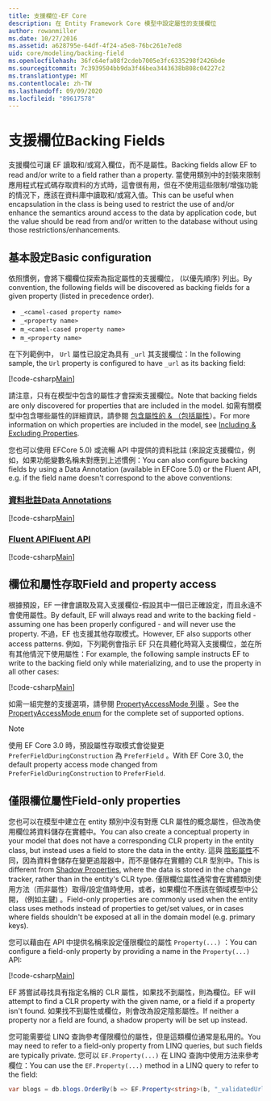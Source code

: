```yaml
---
title: 支援欄位-EF Core
description: 在 Entity Framework Core 模型中設定屬性的支援欄位
author: rowanmiller
ms.date: 10/27/2016
ms.assetid: a628795e-64df-4f24-a5e8-76bc261e7ed8
uid: core/modeling/backing-field
ms.openlocfilehash: 36fc64efa08f2cdeb7005e3fc6335298f2426bde
ms.sourcegitcommit: 7c3939504bb9da3f46bea3443638b808c04227c2
ms.translationtype: MT
ms.contentlocale: zh-TW
ms.lasthandoff: 09/09/2020
ms.locfileid: "89617578"
---
```

# <a name="backing-fields"></a><span data-ttu-id="56adc-103">支援欄位</span><span class="sxs-lookup"><span data-stu-id="56adc-103">Backing Fields</span></span>

<span data-ttu-id="56adc-104">支援欄位可讓 EF 讀取和/或寫入欄位，而不是屬性。</span><span class="sxs-lookup"><span data-stu-id="56adc-104">Backing fields allow EF to read and/or write to a field rather than a property.</span></span> <span data-ttu-id="56adc-105">當使用類別中的封裝來限制應用程式程式碼存取資料的方式時，這會很有用，但在不使用這些限制/增強功能的情況下，應該在資料庫中讀取和/或寫入值。</span><span class="sxs-lookup"><span data-stu-id="56adc-105">This can be useful when encapsulation in the class is being used to restrict the use of and/or enhance the semantics around access to the data by application code, but the value should be read from and/or written to the database without using those restrictions/enhancements.</span></span>

## <a name="basic-configuration"></a><span data-ttu-id="56adc-106">基本設定</span><span class="sxs-lookup"><span data-stu-id="56adc-106">Basic configuration</span></span>

<span data-ttu-id="56adc-107">依照慣例，會將下欄欄位探索為指定屬性的支援欄位， (以優先順序) 列出。</span><span class="sxs-lookup"><span data-stu-id="56adc-107">By convention, the following fields will be discovered as backing fields for a given property (listed in precedence order).</span></span> 

* `_<camel-cased property name>`
* `_<property name>`
* `m_<camel-cased property name>`
* `m_<property name>`

<span data-ttu-id="56adc-108">在下列範例中， `Url` 屬性已設定為具有 `_url` 其支援欄位：</span><span class="sxs-lookup"><span data-stu-id="56adc-108">In the following sample, the `Url` property is configured to have `_url` as its backing field:</span></span>

[!code-csharp[Main](../../../samples/core/Modeling/Conventions/BackingField.cs#Sample)]

<span data-ttu-id="56adc-109">請注意，只有在模型中包含的屬性才會探索支援欄位。</span><span class="sxs-lookup"><span data-stu-id="56adc-109">Note that backing fields are only discovered for properties that are included in the model.</span></span> <span data-ttu-id="56adc-110">如需有關模型中包含哪些屬性的詳細資訊，請參閱 [包含屬性的 & （包括屬性](xref:core/modeling/entity-properties)）。</span><span class="sxs-lookup"><span data-stu-id="56adc-110">For more information on which properties are included in the model, see [Including & Excluding Properties](xref:core/modeling/entity-properties).</span></span>

<span data-ttu-id="56adc-111">您也可以使用 EFCore 5.0) 或流暢 API 中提供的資料批註 (來設定支援欄位，例如，如果功能變數名稱未對應到上述慣例：</span><span class="sxs-lookup"><span data-stu-id="56adc-111">You can also configure backing fields by using a Data Annotation (available in EFCore 5.0) or the Fluent API, e.g. if the field name doesn't correspond to the above conventions:</span></span>

### <a name="data-annotations"></a>[<span data-ttu-id="56adc-112">資料批註</span><span class="sxs-lookup"><span data-stu-id="56adc-112">Data Annotations</span></span>](#tab/data-annotations)

[!code-csharp[Main](../../../samples/core/Modeling/DataAnnotations/BackingField.cs?name=BackingField&highlight=7)]

### <a name="fluent-api"></a>[<span data-ttu-id="56adc-113">Fluent API</span><span class="sxs-lookup"><span data-stu-id="56adc-113">Fluent API</span></span>](#tab/fluent-api)

[!code-csharp[Main](../../../samples/core/Modeling/FluentAPI/BackingField.cs?name=BackingField&highlight=5)]

## <a name="field-and-property-access"></a><span data-ttu-id="56adc-114">欄位和屬性存取</span><span class="sxs-lookup"><span data-stu-id="56adc-114">Field and property access</span></span>

<span data-ttu-id="56adc-115">根據預設，EF 一律會讀取及寫入支援欄位-假設其中一個已正確設定，而且永遠不會使用屬性。</span><span class="sxs-lookup"><span data-stu-id="56adc-115">By default, EF will always read and write to the backing field - assuming one has been properly configured - and will never use the property.</span></span> <span data-ttu-id="56adc-116">不過，EF 也支援其他存取模式。</span><span class="sxs-lookup"><span data-stu-id="56adc-116">However, EF also supports other access patterns.</span></span> <span data-ttu-id="56adc-117">例如，下列範例會指示 EF 只在具體化時寫入支援欄位，並在所有其他情況下使用屬性：</span><span class="sxs-lookup"><span data-stu-id="56adc-117">For example, the following sample instructs EF to write to the backing field only while materializing, and to use the property in all other cases:</span></span>

[!code-csharp[Main](../../../samples/core/Modeling/FluentAPI/BackingFieldAccessMode.cs?name=BackingFieldAccessMode&highlight=6)]

<span data-ttu-id="56adc-118">如需一組完整的支援選項，請參閱 [PropertyAccessMode 列舉](/dotnet/api/microsoft.entityframeworkcore.propertyaccessmode) 。</span><span class="sxs-lookup"><span data-stu-id="56adc-118">See the [PropertyAccessMode enum](/dotnet/api/microsoft.entityframeworkcore.propertyaccessmode) for the complete set of supported options.</span></span>

> [!NOTE]
> <span data-ttu-id="56adc-119">使用 EF Core 3.0 時，預設屬性存取模式會從變更 `PreferFieldDuringConstruction` 為 `PreferField` 。</span><span class="sxs-lookup"><span data-stu-id="56adc-119">With EF Core 3.0, the default property access mode changed from `PreferFieldDuringConstruction` to `PreferField`.</span></span>

## <a name="field-only-properties"></a><span data-ttu-id="56adc-120">僅限欄位屬性</span><span class="sxs-lookup"><span data-stu-id="56adc-120">Field-only properties</span></span>

<span data-ttu-id="56adc-121">您也可以在模型中建立在 entity 類別中沒有對應 CLR 屬性的概念屬性，但改為使用欄位將資料儲存在實體中。</span><span class="sxs-lookup"><span data-stu-id="56adc-121">You can also create a conceptual property in your model that does not have a corresponding CLR property in the entity class, but instead uses a field to store the data in the entity.</span></span> <span data-ttu-id="56adc-122">這與 [陰影屬性](xref:core/modeling/shadow-properties)不同，因為資料會儲存在變更追蹤器中，而不是儲存在實體的 CLR 型別中。</span><span class="sxs-lookup"><span data-stu-id="56adc-122">This is different from [Shadow Properties](xref:core/modeling/shadow-properties), where the data is stored in the change tracker, rather than in the entity's CLR type.</span></span> <span data-ttu-id="56adc-123">僅限欄位屬性通常會在實體類別使用方法（而非屬性）取得/設定值時使用，或者，如果欄位不應該在領域模型中公開， (例如主鍵) 。</span><span class="sxs-lookup"><span data-stu-id="56adc-123">Field-only properties are commonly used when the entity class uses methods instead of properties to get/set values, or in cases where fields shouldn't be exposed at all in the domain model (e.g. primary keys).</span></span>

<span data-ttu-id="56adc-124">您可以藉由在 API 中提供名稱來設定僅限欄位的屬性 `Property(...)` ：</span><span class="sxs-lookup"><span data-stu-id="56adc-124">You can configure a field-only property by providing a name in the `Property(...)` API:</span></span>

[!code-csharp[Main](../../../samples/core/Modeling/FluentAPI/BackingFieldNoProperty.cs#Sample)]

<span data-ttu-id="56adc-125">EF 將嘗試尋找具有指定名稱的 CLR 屬性，如果找不到屬性，則為欄位。</span><span class="sxs-lookup"><span data-stu-id="56adc-125">EF will attempt to find a CLR property with the given name, or a field if a property isn't found.</span></span> <span data-ttu-id="56adc-126">如果找不到屬性或欄位，則會改為設定陰影屬性。</span><span class="sxs-lookup"><span data-stu-id="56adc-126">If neither a property nor a field are found, a shadow property will be set up instead.</span></span>

<span data-ttu-id="56adc-127">您可能需要從 LINQ 查詢參考僅限欄位的屬性，但是這類欄位通常是私用的。</span><span class="sxs-lookup"><span data-stu-id="56adc-127">You may need to refer to a field-only property from LINQ queries, but such fields are typically private.</span></span> <span data-ttu-id="56adc-128">您可以 `EF.Property(...)` 在 LINQ 查詢中使用方法來參考欄位：</span><span class="sxs-lookup"><span data-stu-id="56adc-128">You can use the `EF.Property(...)` method in a LINQ query to refer to the field:</span></span>

``` csharp
var blogs = db.blogs.OrderBy(b => EF.Property<string>(b, "_validatedUrl"));
```
